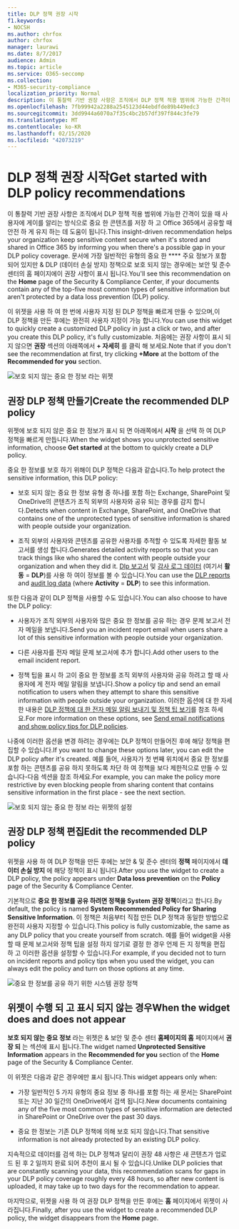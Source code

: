 ```yaml
---
title: DLP 정책 권장 시작
f1.keywords:
- NOCSH
ms.author: chrfox
author: chrfox
manager: laurawi
ms.date: 8/7/2017
audience: Admin
ms.topic: article
ms.service: O365-seccomp
ms.collection:
- M365-security-compliance
localization_priority: Normal
description: 이 통찰력 기반 권장 사항은 조직에서 DLP 정책 적용 범위에 가능한 간격이 있을 때 사용자에 게이를 알리는 방식으로 중요 한 콘텐츠를 저장 하 고 Office 365에서 공유할 때 안전 하 게 유지 하는 데 도움이 됩니다. 문서에 가장 일반적인 유형의 중요 한 주요 정보가 포함 되어 있지만 &amp; DLP 정책에 의해 보호 되지 않는 경우에는 보안 및 준수 센터의 홈 페이지에서이 권장 사항을 확인할 수 있습니다.
ms.openlocfilehash: 7fb99942a2288a2545123d44ebdfde89b449edc3
ms.sourcegitcommit: 3dd9944a6070a7f35c4bc2b57df397f844c3fe79
ms.translationtype: MT
ms.contentlocale: ko-KR
ms.lasthandoff: 02/15/2020
ms.locfileid: "42073219"
---
```

# <a name="get-started-with-dlp-policy-recommendations"></a><span data-ttu-id="c3e54-104">DLP 정책 권장 시작</span><span class="sxs-lookup"><span data-stu-id="c3e54-104">Get started with DLP policy recommendations</span></span>

<span data-ttu-id="c3e54-105">이 통찰력 기반 권장 사항은 조직에서 DLP 정책 적용 범위에 가능한 간격이 있을 때 사용자에 게이를 알리는 방식으로 중요 한 콘텐츠를 저장 하 고 Office 365에서 공유할 때 안전 하 게 유지 하는 데 도움이 됩니다.</span><span class="sxs-lookup"><span data-stu-id="c3e54-105">This insight-driven recommendation helps your organization keep sensitive content secure when it's stored and shared in Office 365 by informing you when there's a possible gap in your DLP policy coverage.</span></span> <span data-ttu-id="c3e54-106">문서에 가장 일반적인 유형의 중요 한 \*\*\*\* 주요 정보가 포함 되어 있지만 &amp; DLP (데이터 손실 방지) 정책으로 보호 되지 않는 경우에는 보안 및 준수 센터의 홈 페이지에이 권장 사항이 표시 됩니다.</span><span class="sxs-lookup"><span data-stu-id="c3e54-106">You'll see this recommendation on the **Home** page of the Security &amp; Compliance Center, if your documents contain any of the top-five most common types of sensitive information but aren't protected by a data loss prevention (DLP) policy.</span></span> 
  
<span data-ttu-id="c3e54-107">이 위젯을 사용 하 여 한 번에 사용자 지정 된 DLP 정책을 빠르게 만들 수 있으며,이 DLP 정책을 만든 후에는 완전히 사용자 지정이 가능 합니다.</span><span class="sxs-lookup"><span data-stu-id="c3e54-107">You can use this widget to quickly create a customized DLP policy in just a click or two, and after you create this DLP policy, it's fully customizable.</span></span> <span data-ttu-id="c3e54-108">처음에는 권장 사항이 표시 되지 않으면 **권장** 섹션의 아래쪽에서 **+ 자세히** 를 클릭 해 보세요.</span><span class="sxs-lookup"><span data-stu-id="c3e54-108">Note that if you don't see the recommendation at first, try clicking **+More** at the bottom of the **Recommended for you** section.</span></span> 
  
![보호 되지 않는 중요 한 정보 라는 위젯](../media/91bc04d2-6eff-4294-8b73-b2d56d26ffc4.png)
  
## <a name="create-the-recommended-dlp-policy"></a><span data-ttu-id="c3e54-110">권장 DLP 정책 만들기</span><span class="sxs-lookup"><span data-stu-id="c3e54-110">Create the recommended DLP policy</span></span>

<span data-ttu-id="c3e54-111">위젯에 보호 되지 않은 중요 한 정보가 표시 되 면 아래쪽에서 **시작** 을 선택 하 여 DLP 정책을 빠르게 만듭니다.</span><span class="sxs-lookup"><span data-stu-id="c3e54-111">When the widget shows you unprotected sensitive information, choose **Get started** at the bottom to quickly create a DLP policy.</span></span> 
  
<span data-ttu-id="c3e54-112">중요 한 정보를 보호 하기 위해이 DLP 정책은 다음과 같습니다.</span><span class="sxs-lookup"><span data-stu-id="c3e54-112">To help protect the sensitive information, this DLP policy:</span></span>
  
- <span data-ttu-id="c3e54-113">보호 되지 않는 중요 한 정보 유형 중 하나를 포함 하는 Exchange, SharePoint 및 OneDrive의 콘텐츠가 조직 외부의 사용자와 공유 되는 경우를 감지 합니다.</span><span class="sxs-lookup"><span data-stu-id="c3e54-113">Detects when content in Exchange, SharePoint, and OneDrive that contains one of the unprotected types of sensitive information is shared with people outside your organization.</span></span>
    
- <span data-ttu-id="c3e54-114">조직 외부의 사용자와 콘텐츠를 공유한 사용자를 추적할 수 있도록 자세한 활동 보고서를 생성 합니다.</span><span class="sxs-lookup"><span data-stu-id="c3e54-114">Generates detailed activity reports so that you can track things like who shared the content with people outside your organization and when they did it.</span></span> <span data-ttu-id="c3e54-115">[Dlp 보고서](view-the-dlp-reports.md) 및 [감사 로그 데이터](search-the-audit-log-in-security-and-compliance.md) (여기서 **활동** = **DLP**)를 사용 하 여이 정보를 볼 수 있습니다.</span><span class="sxs-lookup"><span data-stu-id="c3e54-115">You can use the [DLP reports](view-the-dlp-reports.md) and [audit log data](search-the-audit-log-in-security-and-compliance.md) (where **Activity** = **DLP**) to see this information.</span></span>
    
<span data-ttu-id="c3e54-116">또한 다음과 같이 DLP 정책을 사용할 수도 있습니다.</span><span class="sxs-lookup"><span data-stu-id="c3e54-116">You can also choose to have the DLP policy:</span></span>
  
- <span data-ttu-id="c3e54-117">사용자가 조직 외부의 사용자와 많은 중요 한 정보를 공유 하는 경우 문제 보고서 전자 메일을 보냅니다.</span><span class="sxs-lookup"><span data-stu-id="c3e54-117">Send you an incident report email when users share a lot of this sensitive information with people outside your organization.</span></span>
    
- <span data-ttu-id="c3e54-118">다른 사용자를 전자 메일 문제 보고서에 추가 합니다.</span><span class="sxs-lookup"><span data-stu-id="c3e54-118">Add other users to the email incident report.</span></span>
    
- <span data-ttu-id="c3e54-119">정책 팁을 표시 하 고이 중요 한 정보를 조직 외부의 사용자와 공유 하려고 할 때 사용자에 게 전자 메일 알림을 보냅니다.</span><span class="sxs-lookup"><span data-stu-id="c3e54-119">Show a policy tip and send an email notification to users when they attempt to share this sensitive information with people outside your organization.</span></span> <span data-ttu-id="c3e54-120">이러한 옵션에 대 한 자세한 내용은 [DLP 정책에 대 한 전자 메일 알림 보내기 및 정책 팁 보기](use-notifications-and-policy-tips.md)를 참조 하세요.</span><span class="sxs-lookup"><span data-stu-id="c3e54-120">For more information on these options, see [Send email notifications and show policy tips for DLP policies](use-notifications-and-policy-tips.md).</span></span>
    
<span data-ttu-id="c3e54-121">나중에 이러한 옵션을 변경 하려는 경우에는 DLP 정책이 만들어진 후에 해당 정책을 편집할 수 있습니다.</span><span class="sxs-lookup"><span data-stu-id="c3e54-121">If you want to change these options later, you can edit the DLP policy after it's created.</span></span> <span data-ttu-id="c3e54-122">예를 들어, 사용자가 첫 번째 위치에서 중요 한 정보를 포함 하는 콘텐츠를 공유 하지 못하도록 차단 하 여 정책을 보다 제한적으로 만들 수 있습니다-다음 섹션을 참조 하세요.</span><span class="sxs-lookup"><span data-stu-id="c3e54-122">For example, you can make the policy more restrictive by even blocking people from sharing content that contains sensitive information in the first place - see the next section.</span></span>
  
![보호 되지 않는 중요 한 정보 라는 위젯의 설정](../media/b6106cbd-1bed-4582-aaef-b678de470c9b.png)
  
## <a name="edit-the-recommended-dlp-policy"></a><span data-ttu-id="c3e54-124">권장 DLP 정책 편집</span><span class="sxs-lookup"><span data-stu-id="c3e54-124">Edit the recommended DLP policy</span></span>

<span data-ttu-id="c3e54-125">위젯을 사용 하 여 DLP 정책을 만든 후에는 보안 &amp; 및 준수 센터의 **정책** 페이지에서 **데이터 손실 방지** 에 해당 정책이 표시 됩니다.</span><span class="sxs-lookup"><span data-stu-id="c3e54-125">After you use the widget to create a DLP policy, the policy appears under **Data loss prevention** on the **Policy** page of the Security &amp; Compliance Center.</span></span> 
  
<span data-ttu-id="c3e54-126">기본적으로 **중요 한 정보를 공유 하려면 정책을 System 권장 정책**이라고 합니다.</span><span class="sxs-lookup"><span data-stu-id="c3e54-126">By default, the policy is named **System Recommended Policy for Sharing Sensitive Information**.</span></span> <span data-ttu-id="c3e54-127">이 정책은 처음부터 직접 만든 DLP 정책과 동일한 방법으로 완전히 사용자 지정할 수 있습니다.</span><span class="sxs-lookup"><span data-stu-id="c3e54-127">This policy is fully customizable, the same as any DLP policy that you create yourself from scratch.</span></span> <span data-ttu-id="c3e54-128">예를 들어 widget을 사용할 때 문제 보고서와 정책 팁을 설정 하지 않기로 결정 한 경우 언제 든 지 정책을 편집 하 고 이러한 옵션을 설정할 수 있습니다.</span><span class="sxs-lookup"><span data-stu-id="c3e54-128">For example, if you decided not to turn on incident reports and policy tips when you used the widget, you can always edit the policy and turn on those options at any time.</span></span>
  
![중요 한 정보를 공유 하기 위한 시스템 권장 정책](../media/2fc49f25-ec25-4433-add4-d60f73888f13.png)
  
## <a name="when-the-widget-does-and-does-not-appear"></a><span data-ttu-id="c3e54-130">위젯이 수행 되 고 표시 되지 않는 경우</span><span class="sxs-lookup"><span data-stu-id="c3e54-130">When the widget does and does not appear</span></span>

<span data-ttu-id="c3e54-131">**보호 되지 않는 중요 정보** 라는 위젯은 &amp; 보안 및 준수 센터 **홈페이지의 홈** 페이지에서 **권장 되** 는 섹션에 표시 됩니다.</span><span class="sxs-lookup"><span data-stu-id="c3e54-131">The widget named **Unprotected Sensitive Information** appears in the **Recommended for you** section of the **Home** page of the Security &amp; Compliance Center.</span></span> 
  
<span data-ttu-id="c3e54-132">이 위젯은 다음과 같은 경우에만 표시 됩니다.</span><span class="sxs-lookup"><span data-stu-id="c3e54-132">This widget appears only when:</span></span>
  
- <span data-ttu-id="c3e54-133">가장 일반적인 5 가지 유형의 중요 정보 중 하나를 포함 하는 새 문서는 SharePoint 또는 지난 30 일간의 OneDrive에서 검색 됩니다.</span><span class="sxs-lookup"><span data-stu-id="c3e54-133">New documents containing any of the five most common types of sensitive information are detected in SharePoint or OneDrive over the past 30 days.</span></span>
    
- <span data-ttu-id="c3e54-134">중요 한 정보는 기존 DLP 정책에 의해 보호 되지 않습니다.</span><span class="sxs-lookup"><span data-stu-id="c3e54-134">That sensitive information is not already protected by an existing DLP policy.</span></span>
    
<span data-ttu-id="c3e54-135">지속적으로 데이터를 검색 하는 DLP 정책과 달리이 권장 48 사항은 새 콘텐츠가 업로드 된 후 2 일까지 완료 되어 추천이 표시 될 수 있습니다.</span><span class="sxs-lookup"><span data-stu-id="c3e54-135">Unlike DLP policies that are constantly scanning your data, this recommendation scans for gaps in your DLP policy coverage roughly every 48 hours, so after new content is uploaded, it may take up to two days for the recommendation to appear.</span></span>
  
<span data-ttu-id="c3e54-136">마지막으로, 위젯을 사용 하 여 권장 DLP 정책을 만든 후에는 **홈** 페이지에서 위젯이 사라집니다.</span><span class="sxs-lookup"><span data-stu-id="c3e54-136">Finally, after you use the widget to create a recommended DLP policy, the widget disappears from the **Home** page.</span></span> 
  

